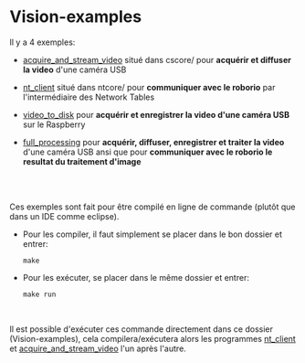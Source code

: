 # Vision-examples

Il y a 4 exemples:

- <a href="cscore/">acquire_and_stream_video</a> situé dans cscore/ pour <b>acquérir et diffuser la video</b> d'une caméra USB
    
- <a href="ntcore/">nt_client</a> situé dans ntcore/ pour <b>communiquer avec le roborio</b> par l'intermédiaire des Network Tables

- <a href="video_to_disk/">video_to_disk</a> pour <b>acquérir et enregistrer la video d'une caméra USB</b> sur le Raspberry

- <a href="full_processing/">full_processing</a> pour <b>acquérir, diffuser, enregistrer et traiter la video</b> d'une caméra USB ansi que pour <b>communiquer avec le roborio le resultat du traitement d'image</b>

<br />
<br />

Ces exemples sont fait pour être compilé en ligne de commande (plutôt que dans un IDE comme eclipse).

- Pour les compiler, il faut simplement se placer dans le bon dossier et entrer:

    <code>make</code>


- Pour les exécuter, se placer dans le même dossier et entrer:

    <code>make run</code>

<br />

Il est possible d'exécuter ces commande directement dans ce dossier (Vision-examples), cela compilera/exécutera alors les programmes <a href="ntcore/">nt_client</a> et <a href="cscore/">acquire_and_stream_video</a> l'un après l'autre.
